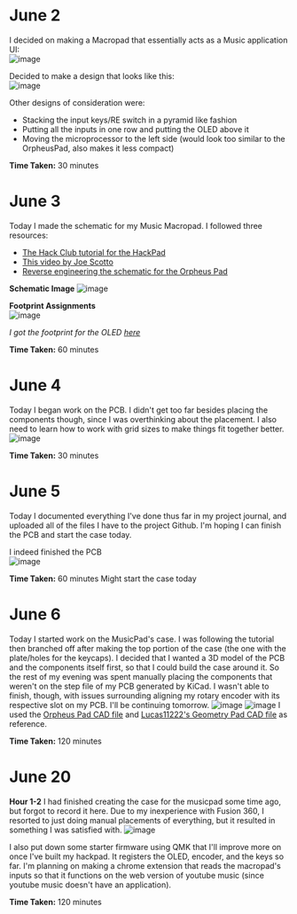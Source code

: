 # June 2
I decided on making a Macropad that essentially acts as a Music application UI:  
![image](https://github.com/user-attachments/assets/06e0665b-bcbe-412e-9027-9a98d9f9efbf)  

Decided to make a design that looks like this:  
![image](https://github.com/user-attachments/assets/b5a20eb5-809c-49a3-bd5f-b9a7426f1cdf)

Other designs of consideration were:
- Stacking the input keys/RE switch in a pyramid like fashion
- Putting all the inputs in one row and putting the OLED above it
- Moving the microprocessor to the left side (would look too similar to the OrpheusPad, also makes it less compact)

**Time Taken:** 30 minutes

# June 3  

Today I made the schematic for my Music Macropad. I followed three resources: 
- [The Hack Club tutorial for the HackPad](https://hackpad.hackclub.com/guide)
- [This video by Joe Scotto](https://youtu.be/8WXpGTIbxlQ?si=w4RfnoGW6rKjhsWv)
- [Reverse engineering the schematic for the Orpheus Pad](https://github.com/hackclub/hackpad/tree/03a6a5542e0cffbb43e530b67994741fcccb205e/hackpads/orpheuspad/cad)

**Schematic Image**
![image](https://github.com/user-attachments/assets/6cdd27a7-b8ed-45c5-9455-fecd6251be3b)  

**Footprint Assignments**  
![image](https://github.com/user-attachments/assets/4859538e-8e53-4a58-b6bd-9c261461e549)

*I got the footprint for the OLED [here](https://github.com/joe-scotto/scottokeebs/tree/main/Extras/ScottoKicad)*

**Time Taken:** 60 minutes

# June 4

Today I began work on the PCB. I didn't get too far besides placing the components though, since I was overthinking about the placement. I also need to learn how to work with grid sizes to make things fit together better. 
![image](https://github.com/user-attachments/assets/6009464b-c9ab-493f-967d-7a83ede9bbbd)

**Time Taken:** 30 minutes

# June 5

Today I documented everything I've done thus far in my project journal, and uploaded all of the files I have to the project Github. I'm hoping I can finish the PCB and start the case today. 

I indeed finished the PCB  
![image](https://github.com/user-attachments/assets/d7c858f2-b59d-47e8-885d-a37958000385)

**Time Taken:** 60 minutes
Might start the case today 

# June 6
Today I started work on the MusicPad's case. I was following the tutorial then branched off after making the top portion of the case (the one with the plate/holes for the keycaps). I decided that I wanted a 3D model of the PCB and the components itself first, so that I could build the case around it. So the rest of my evening was spent manually placing the components that weren't on the step file of my PCB generated by KiCad. I wasn't able to finish, though, with issues surrounding aligning my rotary encoder with its respective slot on my PCB. I'll be continuing tomorrow. ![image](https://github.com/user-attachments/assets/e09b72ea-f328-43cf-bd9d-99a9d9d48b54)
![image](https://github.com/user-attachments/assets/b90ce12d-1e20-4b31-b80a-4dbc98602653)
I used the [Orpheus Pad CAD file](https://github.com/hackclub/hackpad/tree/03a6a5542e0cffbb43e530b67994741fcccb205e/hackpads/orpheuspad) and [Lucas11222's Geometry Pad CAD file](https://github.com/lucas11222/Lucas11-GeometryPad/tree/main/pcb) as reference. 

**Time Taken:** 120 minutes

# June 20
**Hour 1-2**
I had finished creating the case for the musicpad some time ago, but forgot to record it here. Due to my inexperience with Fusion 360, I resorted to just doing manual placements of everything, but it resulted in something I was satisfied with. 
![image](https://github.com/user-attachments/assets/08d67967-ceb2-4be5-9332-66e5d2ab2f2a)  

I also put down some starter firmware using QMK that I'll improve more on once I've built my hackpad. It registers the OLED, encoder, and the keys so far. I'm planning on making a chrome extension that reads the macropad's inputs so that it functions on the web version of youtube music (since youtube music doesn't have an application). 

**Time Taken:** 120 minutes
